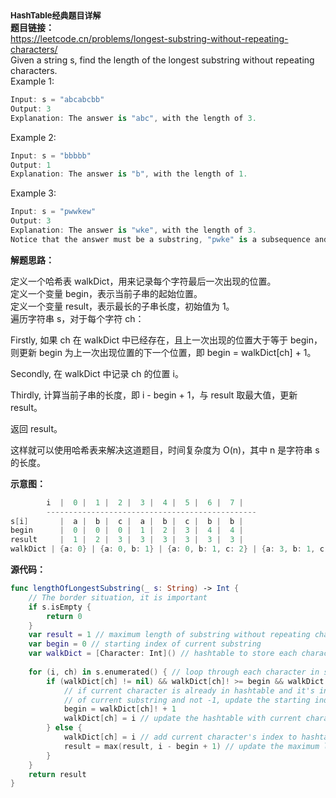
<strong>**<font size=2>HashTable经典题目详解</font>**  </strong>  
<strong>题目链接：</strong>  
https://leetcode.cn/problems/longest-substring-without-repeating-characters/   
Given a string s, find the length of the longest substring without repeating characters.        
Example 1:
```Swift 
Input: s = "abcabcbb"
Output: 3
Explanation: The answer is "abc", with the length of 3.
```
Example 2:
```Swift 
Input: s = "bbbbb"
Output: 1
Explanation: The answer is "b", with the length of 1.
```
Example 3:
```Swift 
Input: s = "pwwkew"
Output: 3
Explanation: The answer is "wke", with the length of 3.
Notice that the answer must be a substring, "pwke" is a subsequence and not a substring.
```
<strong>解题思路：    </strong>  

定义一个哈希表 walkDict，用来记录每个字符最后一次出现的位置。   
定义一个变量 begin，表示当前子串的起始位置。    
定义一个变量 result，表示最长的子串长度，初始值为 1。   
遍历字符串 s，对于每个字符 ch：     

Firstly, 如果 ch 在 walkDict 中已经存在，且上一次出现的位置大于等于 begin，则更新 begin 为上一次出现位置的下一个位置，即 begin = walkDict[ch] + 1。   

Secondly, 在 walkDict 中记录 ch 的位置 i。     

Thirdly, 计算当前子串的长度，即 i - begin + 1，与 result 取最大值，更新 result。  

返回 result。   

这样就可以使用哈希表来解决这道题目，时间复杂度为 O(n)，其中 n 是字符串 s 的长度。

<strong>示意图：    </strong>  
```Swift 
        i  |  0 |  1 |  2 |  3 |  4 |  5 |  6 |  7 |
        -----------------------------------------------
s[i]       |  a |  b |  c |  a |  b |  c |  b |  b |
begin      |  0 |  0 |  0 |  1 |  2 |  3 |  4 |  4 |
result     |  1 |  2 |  3 |  3 |  3 |  3 |  3 |  3 |
walkDict | {a: 0} | {a: 0, b: 1} | {a: 0, b: 1, c: 2} | {a: 3, b: 1, c: 2} | {a: 3, b: 4, c: 2} | {a: 3, b: 4, c: 5} | {a: 3, b: 6, c: 5} | {a: 3, b: 7, c: 5} |

```

<strong>源代码：    </strong>  
```Swift 
func lengthOfLongestSubstring(_ s: String) -> Int {
    // The border situation, it is important
    if s.isEmpty {
        return 0
    }
    var result = 1 // maximum length of substring without repeating characters
    var begin = 0 // starting index of current substring
    var walkDict = [Character: Int]() // hashtable to store each character's index
    
    for (i, ch) in s.enumerated() { // loop through each character in string s
        if (walkDict[ch] != nil) && walkDict[ch]! >= begin && walkDict[ch]! > -1 { 
            // if current character is already in hashtable and it's index is greater than or equal to the starting index
            // of current substring and not -1, update the starting index of current substring
            begin = walkDict[ch]! + 1
            walkDict[ch] = i // update the hashtable with current character's index
        } else {
            walkDict[ch] = i // add current character's index to hashtable
            result = max(result, i - begin + 1) // update the maximum length of substring without repeating characters
        }
    }
    return result
}

```
